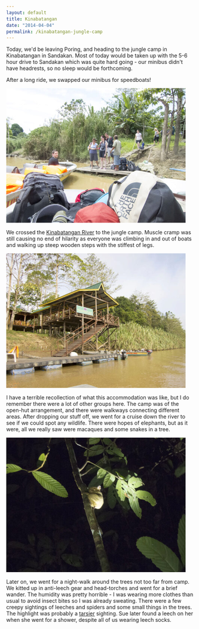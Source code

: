 ```yaml
---
layout: default
title: Kinabatangan
date: "2014-04-04"
permalink: /kinabatangan-jungle-camp
---
```

Today, we'd be leaving Poring, and heading to the jungle camp in Kinabatangan in Sandakan. Most of today would be taken up with the 5-6 hour drive to Sandakan which was quite hard going - our minibus didn't have headrests, so no sleep would be forthcoming.

After a long ride, we swapped our minibus for speedboats!

![](/assets/optimised/boat.jpg)

We crossed the [Kinabatangan River](http://en.wikipedia.org/wiki/Kinabatangan_River) to the jungle camp. Muscle cramp was still causing no end of hilarity as everyone was climbing in and out of boats and walking up steep wooden steps with the stiffest of legs.

![](/assets/optimised/camp.jpg)

I have a terrible recollection of what this accommodation was like, but I do remember there were a lot of other groups here. The camp was of the open-hut arrangement, and there were walkways connecting different areas. After dropping our stuff off, we went for a cruise down the river to see if we could spot any wildlife. There were hopes of elephants, but as it were, all we really saw were macaques and some snakes in a tree.

![](/assets/optimised/tarsier.jpg)

Later on, we went for a night-walk around the trees not too far from camp. We kitted up in anti-leech gear and head-torches and went for a brief wander. The humidity was pretty horrible - I was wearing more clothes than usual to avoid insect bites so I was already sweating. There were a few creepy sightings of leeches and spiders and some small things in the trees. The highlight was probably a [tarsier](http://en.wikipedia.org/wiki/Tarsier) sighting. Sue later found a leech on her when she went for a shower, despite all of us wearing leech socks.

